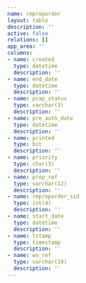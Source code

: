 ```yaml
---
name: rmproporder
layout: table
description: ''
active: false
relations: []
app_area: ''
columns:
- name: created
  type: datetime
  description: ''
- name: end_date
  type: datetime
  description: ''
- name: pcap_status
  type: varchar(3)
  description: ''
- name: pre_auth_date
  type: datetime
  description: ''
- name: printed
  type: bit
  description: ''
- name: priority
  type: char(3)
  description: ''
- name: prop_ref
  type: varchar(12)
  description: ''
- name: rmproporder_sid
  type: int(4)
  description: ''
- name: start_date
  type: datetime
  description: ''
- name: tstamp
  type: timestamp
  description: ''
- name: wo_ref
  type: varchar(10)
  description: ''
---
```


